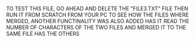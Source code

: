 TO TEST THIS FILE,  GO AHEAD AND DELETE THE "FILE3.TXT" FILE THEN RUN IT FROM SCRATCH FROM YOUR PC TO SEE HOW THE FILES WHERE MERGED, ANOTHER FUNCTINALITY WAS ALSO ADDED HAS IT READ THE NUMBER OF CHARACTERS OF THE TWO FILES AND MERGED IT TO THE SAME FILE HAS THE OTHERS  
